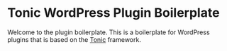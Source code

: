 # Tonic WordPress Plugin Boilerplate

Welcome to the plugin boilerplate. This is a boilerplate for WordPress plugins that is based on the [Tonic](https://www.github.com/doodengineering/tonic) framework.
